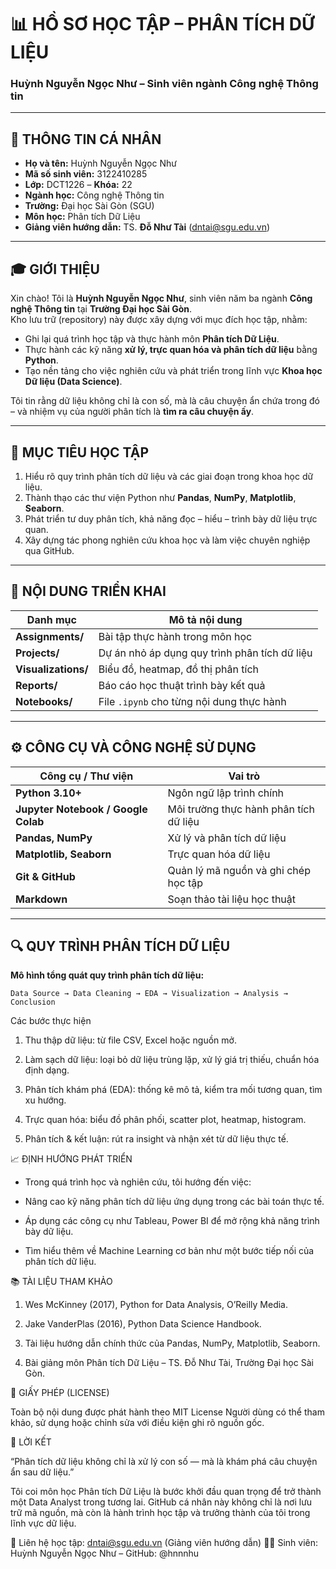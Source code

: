# 📊 HỒ SƠ HỌC TẬP – PHÂN TÍCH DỮ LIỆU  
### Huỳnh Nguyễn Ngọc Như – Sinh viên ngành Công nghệ Thông tin  

---

## 🏫 THÔNG TIN CÁ NHÂN

- **Họ và tên:** Huỳnh Nguyễn Ngọc Như  
- **Mã số sinh viên:** 3122410285  
- **Lớp:** DCT1226 – **Khóa:** 22  
- **Ngành học:** Công nghệ Thông tin  
- **Trường:** Đại học Sài Gòn (SGU)  
- **Môn học:** Phân tích Dữ Liệu  
- **Giảng viên hướng dẫn:** TS. **Đỗ Như Tài** ([dntai@sgu.edu.vn](mailto:dntai@sgu.edu.vn))

---

## 🎓 GIỚI THIỆU

Xin chào! Tôi là **Huỳnh Nguyễn Ngọc Như**, sinh viên năm ba ngành **Công nghệ Thông tin** tại **Trường Đại học Sài Gòn**.  
Kho lưu trữ (repository) này được xây dựng với mục đích học tập, nhằm:
- Ghi lại quá trình học tập và thực hành môn **Phân tích Dữ Liệu**.  
- Thực hành các kỹ năng **xử lý, trực quan hóa và phân tích dữ liệu** bằng **Python**.  
- Tạo nền tảng cho việc nghiên cứu và phát triển trong lĩnh vực **Khoa học Dữ liệu (Data Science)**.  

Tôi tin rằng dữ liệu không chỉ là con số, mà là câu chuyện ẩn chứa trong đó – và nhiệm vụ của người phân tích là **tìm ra câu chuyện ấy**.

---

## 📘 MỤC TIÊU HỌC TẬP

1. Hiểu rõ quy trình phân tích dữ liệu và các giai đoạn trong khoa học dữ liệu.  
2. Thành thạo các thư viện Python như **Pandas**, **NumPy**, **Matplotlib**, **Seaborn**.  
3. Phát triển tư duy phân tích, khả năng đọc – hiểu – trình bày dữ liệu trực quan.  
4. Xây dựng tác phong nghiên cứu khoa học và làm việc chuyên nghiệp qua GitHub.  

---

## 🧠 NỘI DUNG TRIỂN KHAI

| Danh mục | Mô tả nội dung |
|-----------|----------------|
| **Assignments/** | Bài tập thực hành trong môn học |
| **Projects/** | Dự án nhỏ áp dụng quy trình phân tích dữ liệu |
| **Visualizations/** | Biểu đồ, heatmap, đồ thị phân tích |
| **Reports/** | Báo cáo học thuật trình bày kết quả |
| **Notebooks/** | File `.ipynb` cho từng nội dung thực hành |

---

## ⚙️ CÔNG CỤ VÀ CÔNG NGHỆ SỬ DỤNG

| Công cụ / Thư viện | Vai trò |
|--------------------|----------|
| **Python 3.10+** | Ngôn ngữ lập trình chính |
| **Jupyter Notebook / Google Colab** | Môi trường thực hành phân tích dữ liệu |
| **Pandas, NumPy** | Xử lý và phân tích dữ liệu |
| **Matplotlib, Seaborn** | Trực quan hóa dữ liệu |
| **Git & GitHub** | Quản lý mã nguồn và ghi chép học tập |
| **Markdown** | Soạn thảo tài liệu học thuật |

---

## 🔍 QUY TRÌNH PHÂN TÍCH DỮ LIỆU

**Mô hình tổng quát quy trình phân tích dữ liệu:**

```text
Data Source → Data Cleaning → EDA → Visualization → Analysis → Conclusion
```
Các bước thực hiện

1. Thu thập dữ liệu: từ file CSV, Excel hoặc nguồn mở.

2. Làm sạch dữ liệu: loại bỏ dữ liệu trùng lặp, xử lý giá trị thiếu, chuẩn hóa định dạng.

3. Phân tích khám phá (EDA): thống kê mô tả, kiểm tra mối tương quan, tìm xu hướng.

4. Trực quan hóa: biểu đồ phân phối, scatter plot, heatmap, histogram.

5. Phân tích & kết luận: rút ra insight và nhận xét từ dữ liệu thực tế.

📈 ĐỊNH HƯỚNG PHÁT TRIỂN

- Trong quá trình học và nghiên cứu, tôi hướng đến việc:

- Nâng cao kỹ năng phân tích dữ liệu ứng dụng trong các bài toán thực tế.

- Áp dụng các công cụ như Tableau, Power BI để mở rộng khả năng trình bày dữ liệu.

- Tìm hiểu thêm về Machine Learning cơ bản như một bước tiếp nối của phân tích dữ liệu.

📚 TÀI LIỆU THAM KHẢO

1. Wes McKinney (2017), Python for Data Analysis, O’Reilly Media.

2. Jake VanderPlas (2016), Python Data Science Handbook.

3. Tài liệu hướng dẫn chính thức của Pandas, NumPy, Matplotlib, Seaborn.

4. Bài giảng môn Phân tích Dữ Liệu – TS. Đỗ Như Tài, Trường Đại học Sài Gòn.

📜 GIẤY PHÉP (LICENSE)

Toàn bộ nội dung được phát hành theo MIT License
Người dùng có thể tham khảo, sử dụng hoặc chỉnh sửa với điều kiện ghi rõ nguồn gốc.

💬 LỜI KẾT

“Phân tích dữ liệu không chỉ là xử lý con số — mà là khám phá câu chuyện ẩn sau dữ liệu.”

Tôi coi môn học Phân tích Dữ Liệu là bước khởi đầu quan trọng để trở thành một Data Analyst trong tương lai.
GitHub cá nhân này không chỉ là nơi lưu trữ mã nguồn, mà còn là hành trình học tập và trưởng thành của tôi trong lĩnh vực dữ liệu.

📧 Liên hệ học tập: dntai@sgu.edu.vn (Giảng viên hướng dẫn)
👩‍💻 Sinh viên: Huỳnh Nguyễn Ngọc Như – GitHub: @hnnnhu
